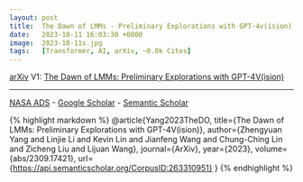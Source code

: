 ```yaml
---
layout: post
title:  The Dawn of LMMs - Preliminary Explorations with GPT-4v(ision)
date:   2023-10-11 16:03:30 +0800
image:  2023-10-11s.jpg
tags:   [Transformer, AI, arXiv, ~0.0k Cites]
---
```


[arXiv](https://arxiv.org/abs/2309.17421) V1: [The Dawn of LMMs: Preliminary Explorations with GPT-4V(ision)](https://arxiv.org/pdf/2309.17421.pdf)

---
[NASA ADS](https) - 
[Google Scholar](https) - 
[Semantic Scholar](https://www.semanticscholar.org/paper/The-Dawn-of-LMMs%3A-Preliminary-Explorations-with-Yang-Li/54814744b42b06c855c97b23de1366e0bcbe775a)

{% highlight markdown %}
@article{Yang2023TheDO,
  title={The Dawn of LMMs: Preliminary Explorations with GPT-4V(ision)},
  author={Zhengyuan Yang and Linjie Li and Kevin Lin and Jianfeng Wang and Chung-Ching Lin and Zicheng Liu and Lijuan Wang},
  journal={ArXiv},
  year={2023},
  volume={abs/2309.17421},
  url={https://api.semanticscholar.org/CorpusID:263310951}
}
{% endhighlight %}